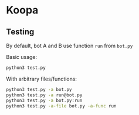 # Koopa

## Testing

By default, bot A and B use function `run` from `bot.py`

Basic usage:
```sh
python3 test.py
```

With arbitrary files/functions:
```sh
python3 test.py -a bot.py
python3 test.py -a run@bot.py
python3 test.py -a bot.py:run
python3 test.py -a-file bot.py -a-func run
```
